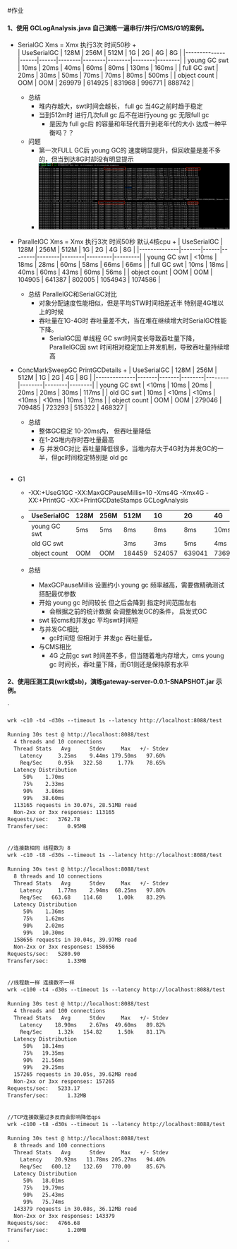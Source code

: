 #作业

#### 1、使用 GCLogAnalysis.java 自己演练一遍串行/并行/CMS/G1的案例。
+ SerialGC Xms = Xmx  执行3次 时间50秒
    +  
    | UseSerialGC  | 128M | 256M | 512M   | 1G     | 2G     | 4G     | 8G     |
    |--------------|------|------|--------|--------|--------|--------|--------|
    | young GC swt | 10ms  | 20ms  | 40ms    | 60ms    | 80ms    | 130ms  | 160ms  |
    | full GC swt   | 20ms  | 30ms  | 50ms    | 70ms    | 70ms    | 80ms    | 500ms  |
    | object count | OOM  | OOM  | 269979 | 614925 | 831968 | 996771 | 888742 |
    + 总结 
        + 堆内存越大，swt时间会越长， full gc 当4G之前时趋于稳定
        + 当到512m时 进行几次full gc 后不在进行young gc 无限full gc
            + 是因为 full gc后 的容量和年轻代晋升到老年代的大小 达成一种平衡吗？？
    + 问题
        + 第一次FULL GC后 young GC的 速度明显提升，但回收量是差不多的，但当到达8G时却没有明显提示
        + ![Image text](https://raw.githubusercontent.com/935054865/JAVA-000/main/Week_02/Images/%E5%8D%95%E9%97%AE%E9%A2%98.png)

+ ParallelGC Xms = Xmx  执行3次 时间50秒 默认4核cpu
    + 
    | UseSerialGC  | 128M  | 256M | 512M   | 1G     | 2G     | 4G      | 8G      |
    |--------------|-------|------|--------|--------|--------|---------|---------|
    | young GC swt | <10ms | 18ms | 28ms   | 60ms   | 58ms   | 66ms    | 66ms   |
    | full GC swt  | 10ms  | 18ms | 40ms   | 60ms   | 43ms   | 60ms    | 56ms    |
    | object count | OOM   | OOM  | 104905 | 641387 | 802005 | 1054943 | 1074586 |
    
    + 总结 ParallelGC和SerialGC对比
       + 对象分配速度性能相似，但是平均STW时间相差近半 特别是4G堆以上的时候
       + 吞吐量在1G-4G时 吞吐量差不大，当在堆在继续增大时SerialGC性能下降。
            + SerialGC因 单线程 GC swt时间变长导致吞吐量下降， ParallelGC因 swt 时间相对稳定加上并发机制，导致吞吐量持续增高

+ ConcMarkSweepGC PrintGCDetails
    +
        | UseSerialGC  | 128M  | 256M  | 512M   | 1G     | 2G     | 4G     | 8G     |
        |--------------|-------|-------|--------|--------|--------|--------|--------|
        | young GC swt | <10ms | 10ms  | 20ms   | 20ms   | 20ms   | 30ms   | 117ms  |
        | old GC swt   | 10ms  | <10ms | <10ms  | <10ms  | <10ms  | 10ms   | 12ms   |
        | object count | OOM   | OOM   | 279046 | 709485 | 723293 | 515322 | 468327 |

    + 总结
       + 整体GC稳定 10-20ms内， 但吞吐量降低
       + 在1-2G堆内存时吞吐量最高
       + 与 并发GC对比 吞吐量降低很多，当堆内存大于4G时为并发GC的一半，但gc时间稳定特别是 old gc      
​
+ G1 
    + -XX:+UseG1GC -XX:MaxGCPauseMillis=10  -Xms4G -Xmx4G  -XX:+PrintGC -XX:+PrintGCDateStamps GCLogAnalysis
    +
        | UseSerialGC  | 128M | 256M | 512M   | 1G     | 2G     | 4G     | 8G     |
        |--------------|------|------|--------|--------|--------|--------|--------|
        | young GC swt | 5ms  | 5ms  | 8ms    | 8ms    | 8ms    | 10ms   | 19ms   |
        | old GC swt   |      |      | 3ms    | 3ms    | 5ms    | 4ms    | 5ms    |
        | object count | OOM  | OOM  | 184459 | 524057 | 639041 | 736968 | 877045 |

    + 总结
        + MaxGCPauseMillis 设置约小 young gc 频率越高，需要做精确测试 搭配最优参数
        + 开始 young gc 时间较长 但之后会降到 指定时间范围左右
            + 会根据之前的统计数据 会调整触发GC的条件， 启发式GC
        + swt 较cms和并发gc 平均swt时间短
        + 与并发GC相比
            + gc时间短 但相对于 并发gc 吞吐量低，
        + 与CMS相比
            + 4G 之前gc swt 时间差不多，但当随着堆内存增大，cms young gc 时间长，吞吐量下降，而G1则还是保持原有水平
        
#### 2、使用压测工具(wrk或sb)，演练gateway-server-0.0.1-SNAPSHOT.jar 示例。

`

    wrk -c10 -t4 -d30s --timeout 1s --latency http://localhost:8088/test
    
    Running 30s test @ http://localhost:8088/test
      4 threads and 10 connections
      Thread Stats   Avg      Stdev     Max   +/- Stdev
        Latency     3.25ms    9.44ms 179.50ms   97.60%
        Req/Sec     0.95k   322.58     1.77k    78.65%
      Latency Distribution
         50%    1.70ms
         75%    2.33ms
         90%    3.86ms
         99%   38.60ms
      113165 requests in 30.07s, 28.51MB read
      Non-2xx or 3xx responses: 113165
    Requests/sec:   3762.78
    Transfer/sec:      0.95MB
    
    
    //连接数相同 线程数为 8
    wrk -c10 -t8 -d30s --timeout 1s --latency http://localhost:8088/test
    
    Running 30s test @ http://localhost:8088/test
      8 threads and 10 connections
      Thread Stats   Avg      Stdev     Max   +/- Stdev
        Latency     1.77ms    2.94ms  68.25ms   97.80%
        Req/Sec   663.68    114.68     1.00k    83.29%
      Latency Distribution
         50%    1.36ms
         75%    1.62ms
         90%    2.02ms
         99%   10.30ms
      158656 requests in 30.04s, 39.97MB read
      Non-2xx or 3xx responses: 158656
    Requests/sec:   5280.90
    Transfer/sec:      1.33MB
    
    
    //线程数一样 连接数不一样
    wrk -c100 -t4 -d30s --timeout 1s --latency http://localhost:8088/test
    
    Running 30s test @ http://localhost:8088/test
      4 threads and 100 connections
      Thread Stats   Avg      Stdev     Max   +/- Stdev
        Latency    18.90ms    2.67ms  49.60ms   89.82%
        Req/Sec     1.32k   154.82     1.50k    81.17%
      Latency Distribution
         50%   18.14ms
         75%   19.35ms
         90%   21.56ms
         99%   29.25ms
      157265 requests in 30.05s, 39.62MB read
      Non-2xx or 3xx responses: 157265
    Requests/sec:   5233.17
    Transfer/sec:      1.32MB
    
    
    //TCP连接数量过多反而会影响降低qps
    wrk -c100 -t8 -d30s --timeout 1s --latency http://localhost:8088/test
    
    Running 30s test @ http://localhost:8088/test
      8 threads and 100 connections
      Thread Stats   Avg      Stdev     Max   +/- Stdev
        Latency    20.92ms   11.78ms 205.27ms   94.40%
        Req/Sec   600.12    132.69   770.00     85.67%
      Latency Distribution
         50%   18.01ms
         75%   19.79ms
         90%   25.43ms
         99%   75.74ms
      143379 requests in 30.08s, 36.12MB read
      Non-2xx or 3xx responses: 143379
    Requests/sec:   4766.68
    Transfer/sec:      1.20MB
`
